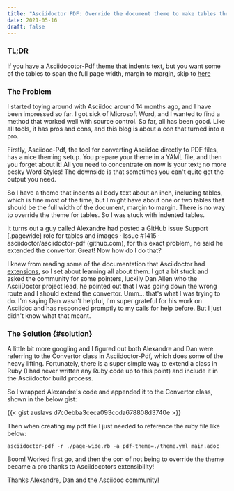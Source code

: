 ```yaml
---
title: "Asciidoctor PDF: Override the document theme to make tables the full page width"
date: 2021-05-16
draft: false
---
```


### TL;DR

If you have a Asciidocotor-Pdf theme that indents text, but you want some of the tables to span the full page width, margin to margin, skip to [here](#solution)

### The Problem

I started toying around with Asciidoc around 14 months ago, and I have been impressed so far. I got sick of Microsoft Word, and I wanted to find a method that worked well with source control. So far, all has been good. Like all tools, it has pros and cons, and this blog is about a con that turned into a pro.

Firstly, Asciidoc-Pdf, the tool for converting Asciidoc directly to PDF files, has a nice theming setup. You prepare your theme in a YAML file, and then you forget about it! All you need to concentrate on now is your text; no more pesky Word Styles! The downside is that sometimes you can't quite get the output you need.

So I have a theme that indents all body text about an inch, including tables, which is fine most of the time, but I might have about one or two tables that should be the full width of the document, margin to margin. There is no way to override the theme for tables. So I was stuck with indented tables.

It turns out a guy called Alexandre had posted a GitHub issue Support [.pagewide] role for tables and images · Issue #1415 · asciidoctor/asciidoctor-pdf (github.com), for this exact problem, he said he extended the convertor. Great! Now how do I do that?

I knew from reading some of the documentation that Asciidoctor had [extensions](https://docs.asciidoctor.org/asciidoctor/latest/extensions/), so I set about learning all about them. I got a bit stuck and asked the community for some pointers, luckily Dan Allen who the AsciiDoctor project lead, he pointed out that I was going down the wrong route and I should extend the convertor. Umm... that's what I was trying to do. I'm saying Dan wasn't helpful, I'm super grateful for his work on Asciidoc and has responded promptly to my calls for help before. But I just didn't know what that meant.

### The Solution {#solution}

A little bit more googling and I figured out both Alexandre and Dan were referring to the Convertor class in Asciidoctor-Pdf, which does some of the heavy lifting. Fortunately, there is a super simple way to extend a class in Ruby (I had never written any Ruby code up to this point) and include it in the Asciidoctor build process.

So I wrapped Alexandre's code and appended it to the Convertor class, shown in the below gist:

{{< gist auslavs d7c0ebba3ceca093ccda678808d3740e >}}

Then when creating my pdf file I just needed to reference the ruby file like below:

```
asciidoctor-pdf -r ./page-wide.rb -a pdf-theme=./theme.yml main.adoc
```

Boom! Worked first go, and then the con of not being to override the theme became a pro thanks to Asciidocotors extensibility!

Thanks Alexandre, Dan and the Asciidoc community!